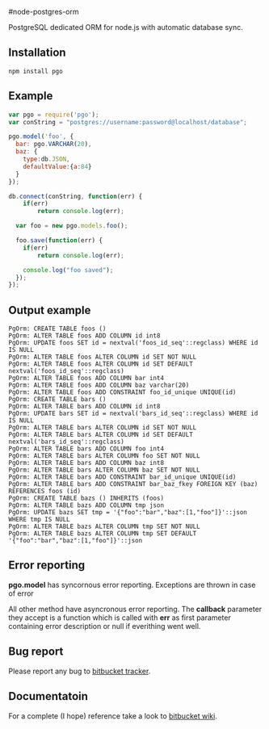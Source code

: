#node-postgres-orm

PostgreSQL dedicated ORM for node.js with automatic database sync.

## Installation

    npm install pgo

## Example

```javascript
var pgo = require('pgo');
var conString = "postgres://username:password@localhost/database";

pgo.model('foo', {
  bar: pgo.VARCHAR(20),
  baz: {
    type:db.JSON,
    defaultValue:{a:84}
  }
});

db.connect(conString, function(err) {
	if(err)
		return console.log(err);

  var foo = new pgo.models.foo();

  foo.save(function(err) {
	if(err)
		return console.log(err);

	console.log("foo saved");
  });
});
```

## Output example

```
PgOrm: CREATE TABLE foos ()
PgOrm: ALTER TABLE foos ADD COLUMN id int8
PgOrm: UPDATE foos SET id = nextval('foos_id_seq'::regclass) WHERE id IS NULL
PgOrm: ALTER TABLE foos ALTER COLUMN id SET NOT NULL
PgOrm: ALTER TABLE foos ALTER COLUMN id SET DEFAULT nextval('foos_id_seq'::regclass)
PgOrm: ALTER TABLE foos ADD COLUMN bar int4
PgOrm: ALTER TABLE foos ADD COLUMN baz varchar(20)
PgOrm: ALTER TABLE foos ADD CONSTRAINT foo_id_unique UNIQUE(id)
PgOrm: CREATE TABLE bars ()
PgOrm: ALTER TABLE bars ADD COLUMN id int8
PgOrm: UPDATE bars SET id = nextval('bars_id_seq'::regclass) WHERE id IS NULL
PgOrm: ALTER TABLE bars ALTER COLUMN id SET NOT NULL
PgOrm: ALTER TABLE bars ALTER COLUMN id SET DEFAULT nextval('bars_id_seq'::regclass)
PgOrm: ALTER TABLE bars ADD COLUMN foo int4
PgOrm: ALTER TABLE bars ALTER COLUMN foo SET NOT NULL
PgOrm: ALTER TABLE bars ADD COLUMN baz int8
PgOrm: ALTER TABLE bars ALTER COLUMN baz SET NOT NULL
PgOrm: ALTER TABLE bars ADD CONSTRAINT bar_id_unique UNIQUE(id)
PgOrm: ALTER TABLE bars ADD CONSTRAINT bar_baz_fkey FOREIGN KEY (baz) REFERENCES foos (id)
PgOrm: CREATE TABLE bazs () INHERITS (foos)
PgOrm: ALTER TABLE bazs ADD COLUMN tmp json
PgOrm: UPDATE bazs SET tmp = '{"foo":"bar","baz":[1,"foo"]}'::json WHERE tmp IS NULL
PgOrm: ALTER TABLE bazs ALTER COLUMN tmp SET NOT NULL
PgOrm: ALTER TABLE bazs ALTER COLUMN tmp SET DEFAULT '{"foo":"bar","baz":[1,"foo"]}'::json
```

## Error reporting

__pgo.model__ has syncornous error reporting. Exceptions are thrown in case of error

All other method have asyncronous error reporting. The __callback__ parameter they accept is a function which is called with __err__ as first parameter containing error description or null if everithing went well.

## Bug report

Please report any bug to [bitbucket tracker](https://bitbucket.org/cicci/node-postgres-orm/issues).

## Documentatoin

For a complete (I hope) reference take a look to [bitbucket wiki](https://bitbucket.org/cicci/node-postgres-orm/wiki/Home).
